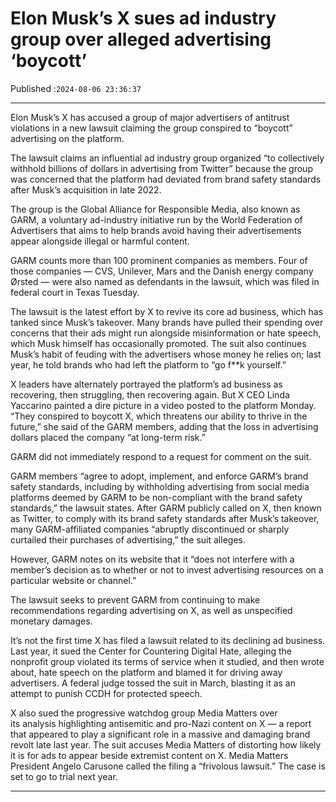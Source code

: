# Elon Musk’s X sues ad industry group over alleged advertising ‘boycott’

Published :`2024-08-06 23:36:37`

---

Elon Musk’s X has accused a group of major advertisers of antitrust violations in a new lawsuit claiming the group conspired to “boycott” advertising on the platform.

The lawsuit claims an influential ad industry group organized “to collectively withhold billions of dollars in advertising from Twitter” because the group was concerned that the platform had deviated from brand safety standards after Musk’s acquisition in late 2022.

The group is the Global Alliance for Responsible Media, also known as GARM, a voluntary ad-industry initiative run by the World Federation of Advertisers that aims to help brands avoid having their advertisements appear alongside illegal or harmful content.

GARM counts more than 100 prominent companies as members. Four of those companies — CVS, Unilever, Mars and the Danish energy company Ørsted — were also named as defendants in the lawsuit, which was filed in federal court in Texas Tuesday.

The lawsuit is the latest effort by X to revive its core ad business, which has tanked since Musk’s takeover. Many brands have pulled their spending over concerns that their ads might run alongside misinformation or hate speech, which Musk himself has occasionally promoted. The suit also continues Musk’s habit of feuding with the advertisers whose money he relies on; last year, he told brands who had left the platform to “go f**k yourself.”

X leaders have alternately portrayed the platform’s ad business as recovering, then struggling, then recovering again. But X CEO Linda Yaccarino painted a dire picture in a video posted to the platform Monday. “They conspired to boycott X, which threatens our ability to thrive in the future,” she said of the GARM members, adding that the loss in advertising dollars placed the company “at long-term risk.”

GARM did not immediately respond to a request for comment on the suit.

GARM members “agree to adopt, implement, and enforce GARM’s brand safety standards, including by withholding advertising from social media platforms deemed by GARM to be non-compliant with the brand safety standards,” the lawsuit states. After GARM publicly called on X, then known as Twitter, to comply with its brand safety standards after Musk’s takeover, many GARM-affiliated companies “abruptly discontinued or sharply curtailed their purchases of advertising,” the suit alleges.

However, GARM notes on its website that it “does not interfere with a member’s decision as to whether or not to invest advertising resources on a particular website or channel.”

The lawsuit seeks to prevent GARM from continuing to make recommendations regarding advertising on X, as well as unspecified monetary damages.

It’s not the first time X has filed a lawsuit related to its declining ad business. Last year, it sued the Center for Countering Digital Hate, alleging the nonprofit group violated its terms of service when it studied, and then wrote about, hate speech on the platform and blamed it for driving away advertisers. A federal judge tossed the suit in March, blasting it as an attempt to punish CCDH for protected speech.

X also sued the progressive watchdog group Media Matters over its analysis highlighting antisemitic and pro-Nazi content on X — a report that appeared to play a significant role in a massive and damaging brand revolt late last year. The suit accuses Media Matters of distorting how likely it is for ads to appear beside extremist content on X. Media Matters President Angelo Carusone called the filing a “frivolous lawsuit.” The case is set to go to trial next year.

---

